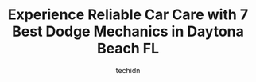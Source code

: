 ---
layout: ampstory
image: https://images.unsplash.com/photo-1639927662977-8794d56a9050?ixlib=rb-4.0.3&ixid=MnwxMjA3fDB8MHxwaG90by1wYWdlfHx8fGVufDB8fHx8&auto=format&fit=crop&w=640&h=853&q=80
author: techidn
featured: false
description: If youre in need of trustworthy and skilled Dodge Mechanic in Daytona Beach FL, USA, youll be pleased to discover the 7 best Dodge Mechanic in town. Their expertise and commitment to custo
title: Experience Reliable Car Care with 7 Best Dodge Mechanics in Daytona Beach FL
cover:
   title: Experience Reliable Car Care with 7 Best Dodge Mechanics in Daytona Beach FL
   subtitle: Rickpate
   background: https://images.unsplash.com/photo-1639927662977-8794d56a9050?ixlib=rb-4.0.3&ixid=MnwxMjA3fDB8MHxwaG90by1wYWdlfHx8fGVufDB8fHx8&auto=format&fit=crop&w=640&h=853&q=80

pages: 
 - layout: thirds
   top: <h1>#1 Theresas Garage, Inc.</h1>
   bottom: "<p>Weve always loved Teresas but our latest experience hasnt been good. We brought our car in to have a tire sensor replaced.  We kept waiting for a phone call and finall</p>"
   background: https://www.knot35.com/toplist/wp-content/uploads/2023/06/best-dodge-mechanic-1-in-daytona-beach-fl-1685831710.jpeg
   backgroundblur: true
 - layout: thirds
   top: <h1>#2 Arctic Cold Auto Air Inc</h1>
   bottom: "<p>1350 N Nova Rd, Daytona Beach, FL 32117, United States</p>"
   background: https://www.knot35.com/toplist/wp-content/uploads/2023/06/best-dodge-mechanic-2-in-daytona-beach-fl-1685831710.jpeg
   cta:
      link: https://www.knot35.com/toplist/experience-reliable-car-care-with-7-best-dodge-mechanics-in-daytona-beach-fl/
      text: Experience Reliable Car Care with 7 Best Dodge Mechanics in Daytona Beach FL
 - layout: thirds
   top: <h1>#3 Special Forces Automotive</h1>
   bottom: "<p>2401 S Ridgewood Ave #3023, Daytona Beach, FL 32119, United States</p>"
   background: https://www.knot35.com/toplist/wp-content/uploads/2023/06/best-dodge-mechanic-3-in-daytona-beach-fl-1685831711.jpeg
   cta:
      link: https://www.knot35.com/toplist/experience-reliable-car-care-with-7-best-dodge-mechanics-in-daytona-beach-fl/
      text: Experience Reliable Car Care with 7 Best Dodge Mechanics in Daytona Beach FL
 - layout: thirds
   top: <h1>#4 AFFORDABLE Auto Pros</h1>
   bottom: "<p>1498 N Nova Rd, Daytona Beach, FL 32117, United States</p>"
   background: https://images.unsplash.com/photo-1488554378835-f7acf46e6c98?ixlib=rb-4.0.3&ixid=MnwxMjA3fDB8MHxwaG90by1wYWdlfHx8fGVufDB8fHx8&auto=format&fit=crop&w=640&h=853&q=80
   cta:
      link: https://www.knot35.com/toplist/experience-reliable-car-care-with-7-best-dodge-mechanics-in-daytona-beach-fl/
      text: Experience Reliable Car Care with 7 Best Dodge Mechanics in Daytona Beach FL
 - layout: thirds
   top: <h1>#5 Michaels British, American and Foreign Auto Repair</h1>
   bottom: "<p>241 S Palmetto Ave, Daytona Beach, FL 32114, United States</p>"
   background: https://images.unsplash.com/photo-1533735380053-eb8d0759b24a?ixlib=rb-4.0.3&ixid=MnwxMjA3fDB8MHxwaG90by1wYWdlfHx8fGVufDB8fHx8&auto=format&fit=crop&w=640&h=853&q=80
   cta:
      link: https://www.knot35.com/toplist/experience-reliable-car-care-with-7-best-dodge-mechanics-in-daytona-beach-fl/
      text: Experience Reliable Car Care with 7 Best Dodge Mechanics in Daytona Beach FL
 - layout: thirds
   top: <h1>#6 Alvins Auto Repair</h1>
   bottom: "<p>556 N Beach St, Daytona Beach, FL 32114, United States</p>"
   background: https://images.unsplash.com/photo-1561679660-d00ee1e0dc8e?ixlib=rb-4.0.3&ixid=MnwxMjA3fDB8MHxwaG90by1wYWdlfHx8fGVufDB8fHx8&auto=format&fit=crop&w=640&h=853&q=80
   cta:
      link: https://www.knot35.com/toplist/experience-reliable-car-care-with-7-best-dodge-mechanics-in-daytona-beach-fl/
      text: Experience Reliable Car Care with 7 Best Dodge Mechanics in Daytona Beach FL
 - layout: thirds
   top: <h1>#7 Blackstone Complete Automotive Repair</h1>
   bottom: "<p>292 N Nova Rd, Daytona Beach, FL 32114, United States</p>"
   background: https://images.unsplash.com/photo-1613843873231-1447db182f97?ixlib=rb-4.0.3&ixid=MnwxMjA3fDB8MHxwaG90by1wYWdlfHx8fGVufDB8fHx8&auto=format&fit=crop&w=640&h=853&q=80
   cta:
      link: https://www.knot35.com/toplist/experience-reliable-car-care-with-7-best-dodge-mechanics-in-daytona-beach-fl/
      text: Experience Reliable Car Care with 7 Best Dodge Mechanics in Daytona Beach FL
 - layout: thirds
   middle: Continue reading...
   background: https://images.unsplash.com/photo-1509114397022-ed747cca3f65?ixlib=rb-4.0.3&ixid=MnwxMjA3fDB8MHxwaG90by1wYWdlfHx8fGVufDB8fHx8&auto=format&fit=crop&w=640&h=853&q=80
   cta:
      link: https://www.knot35.com/toplist/experience-reliable-car-care-with-7-best-dodge-mechanics-in-daytona-beach-fl/
      text: Experience Reliable Car Care with 7 Best Dodge Mechanics in Daytona Beach FL
      
---
